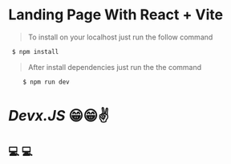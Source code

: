 # Landing Page With React + Vite

> To install on your localhost just run the follow command

```sh
 $ npm install
```

> After install dependencies just run the the command

```sh
    $ npm run dev
```

# *Devx.JS* 😁😁✌️
## 💻 💻